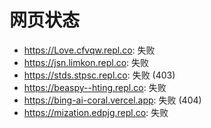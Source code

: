 # 网页状态
- https://Love.cfvqw.repl.co: 失败
- https://jsn.limkon.repl.co: 失败
- https://stds.stpsc.repl.co: 失败 (403)
- https://beaspy--hting.repl.co: 失败
- https://bing-ai-coral.vercel.app: 失败 (404)
- https://mization.edpjg.repl.co: 失败
